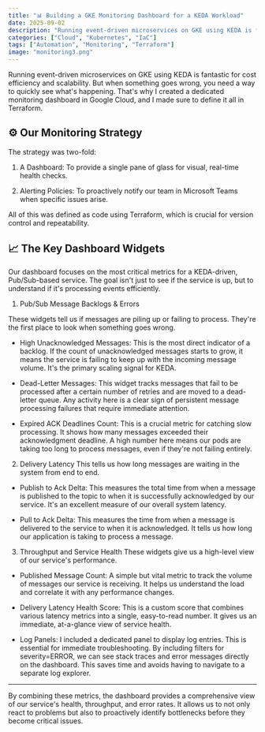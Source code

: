 ```yaml
---
title: "📊 Building a GKE Monitoring Dashboard for a KEDA Workload"
date: 2025-09-02
description: "Running event-driven microservices on GKE using KEDA is fantastic for cost efficiency and scalability."
categories: ["Cloud", "Kubernetes", "IaC"]
tags: ["Automation", "Monitoring", "Terraform"]
image: "monitoring3.png"
---
```


Running event-driven microservices on GKE using KEDA is fantastic for cost efficiency and scalability. But when something goes wrong, you need a way to quickly see what's happening. That's why I created a dedicated monitoring dashboard in Google Cloud, and I made sure to define it all in Terraform.

## ⚙️ Our Monitoring Strategy

The strategy was two-fold:

1. A Dashboard: To provide a single pane of glass for visual, real-time health checks.

2. Alerting Policies: To proactively notify our team in Microsoft Teams when specific issues arise.

All of this was defined as code using Terraform, which is crucial for version control and repeatability.

## 📈 The Key Dashboard Widgets

Our dashboard focuses on the most critical metrics for a KEDA-driven, Pub/Sub-based service. The goal isn't just to see if the service is up, but to understand if it's processing events efficiently.

1. Pub/Sub Message Backlogs & Errors

These widgets tell us if messages are piling up or failing to process. They're the first place to look when something goes wrong.

- High Unacknowledged Messages: This is the most direct indicator of a backlog. If the count of unacknowledged messages starts to grow, it means the service is failing to keep up with the incoming message volume. It's the primary scaling signal for KEDA.

- Dead-Letter Messages: This widget tracks messages that fail to be processed after a certain number of retries and are moved to a dead-letter queue. Any activity here is a clear sign of persistent message processing failures that require immediate attention.

- Expired ACK Deadlines Count: This is a crucial metric for catching slow processing. It shows how many messages exceeded their acknowledgment deadline. A high number here means our pods are taking too long to process messages, even if they're not failing entirely.

2. Delivery Latency
This tells us how long messages are waiting in the system from end to end.

- Publish to Ack Delta: This measures the total time from when a message is published to the topic to when it is successfully acknowledged by our service. It's an excellent measure of our overall system latency.

- Pull to Ack Delta: This measures the time from when a message is delivered to the service to when it is acknowledged. It tells us how long our application is taking to process a message.

3. Throughput and Service Health
These widgets give us a high-level view of our service's performance.

- Published Message Count: A simple but vital metric to track the volume of messages our service is receiving. It helps us understand the load and correlate it with any performance changes.

- Delivery Latency Health Score: This is a custom score that combines various latency metrics into a single, easy-to-read number. It gives us an immediate, at-a-glance view of service health.

- Log Panels: I included a dedicated panel to display log entries. This is essential for immediate troubleshooting. By including filters for severity=ERROR, we can see stack traces and error messages directly on the dashboard. This saves time and avoids having to navigate to a separate log explorer.

---
By combining these metrics, the dashboard provides a comprehensive view of our service's health, throughput, and error rates. It allows us to not only react to problems but also to proactively identify bottlenecks before they become critical issues.
